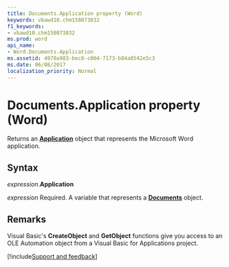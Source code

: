 ```yaml
---
title: Documents.Application property (Word)
keywords: vbawd10.chm158073832
f1_keywords:
- vbawd10.chm158073832
ms.prod: word
api_name:
- Word.Documents.Application
ms.assetid: 4970a983-bec8-c004-7173-b84a0542e5c3
ms.date: 06/08/2017
localization_priority: Normal
---
```



# Documents.Application property (Word)

Returns an **[Application](Word.Application.md)** object that represents the Microsoft Word application.


## Syntax

_expression_.**Application**

_expression_ Required. A variable that represents a **[Documents](Word.Documents.md)** object.


## Remarks

Visual Basic's **CreateObject** and **GetObject** functions give you access to an OLE Automation object from a Visual Basic for Applications project.




[!include[Support and feedback](~/includes/feedback-boilerplate.md)]